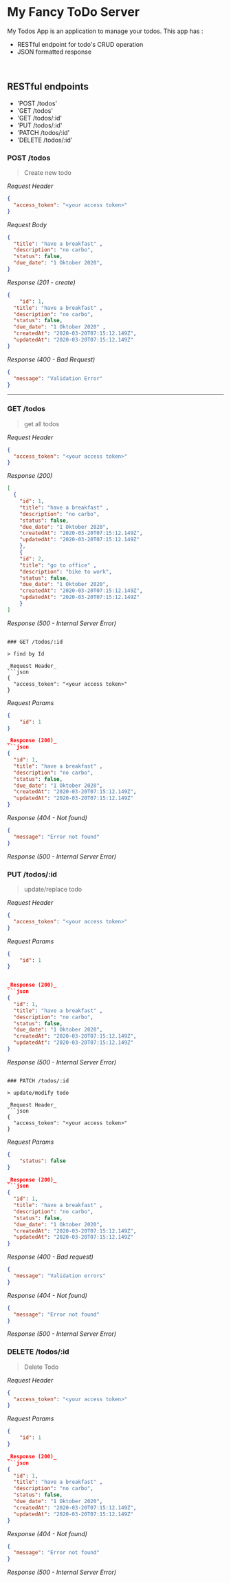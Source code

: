 # My Fancy ToDo Server
My Todos App is an application to manage your todos. This app has : 
* RESTful endpoint for todo's CRUD operation
* JSON formatted response

&nbsp;

## RESTful endpoints
- 'POST /todos'
- 'GET /todos'
- 'GET /todos/:id'
- 'PUT /todos/:id'
- 'PATCH /todos/:id'
- 'DELETE /todos/:id'


### POST /todos

> Create new todo

_Request Header_
```json
{
  "access_token": "<your access token>"
}
```

_Request Body_
```json
{
  "title": "have a breakfast" ,
  "description": "no carbo",
  "status": false,
  "due_date": "1 Oktober 2020",
}
```

_Response (201 - create)_
```json
{
    "id": 1,
  "title": "have a breakfast" ,
  "description": "no carbo",
  "status": false,
  "due_date": "1 Oktober 2020" ,
  "createdAt": "2020-03-20T07:15:12.149Z",
  "updatedAt": "2020-03-20T07:15:12.149Z"
}
```

_Response (400 - Bad Request)_
```json
{
  "message": "Validation Error"
}
```
---
### GET /todos

> get all todos

_Request Header_
```json
{
  "access_token": "<your access token>"
}
```

_Response (200)_
```json
[
  {
    "id": 1,
    "title": "have a breakfast" ,
    "description": "no carbo",
    "status": false,
    "due_date": "1 Oktober 2020",
    "createdAt": "2020-03-20T07:15:12.149Z",
    "updatedAt": "2020-03-20T07:15:12.149Z"
    },
    {
    "id": 2,
    "title": "go to office" ,
    "description": "bike to work",
    "status": false,
    "due_date": "1 Oktober 2020",
    "createdAt": "2020-03-20T07:15:12.149Z",
    "updatedAt": "2020-03-20T07:15:12.149Z"
    }
]
```

_Response (500 - Internal Server Error)_

```

### GET /todos/:id

> find by Id

_Request Header_
```json
{
  "access_token": "<your access token>"
}
```

_Request Params_
```json
{
    "id": 1
}

_Response (200)_
```json
{
  "id": 1,
  "title": "have a breakfast" ,
  "description": "no carbo",
  "status": false,
  "due_date": "1 Oktober 2020",
  "createdAt": "2020-03-20T07:15:12.149Z",
  "updatedAt": "2020-03-20T07:15:12.149Z"
}
```

_Response (404 - Not found)_
```json
{
  "message": "Error not found"
}
```
_Response (500 - Internal Server Error)_

### PUT /todos/:id

> update/replace todo

_Request Header_
```json
{
  "access_token": "<your access token>"
}
```
_Request Params_
```json
{
    "id": 1
}


_Response (200)_
```json
{
  "id": 1,
  "title": "have a breakfast" ,
  "description": "no carbo",
  "status": false,
  "due_date": "1 Oktober 2020",
  "createdAt": "2020-03-20T07:15:12.149Z",
  "updatedAt": "2020-03-20T07:15:12.149Z"
}
```

_Response (500 - Internal Server Error)_
```

### PATCH /todos/:id

> update/modify todo

_Request Header_
```json
{
  "access_token": "<your access token>"
}
```
_Request Params_
```json
{
    "status": false
}

_Response (200)_
```json
{
  "id": 1,
  "title": "have a breakfast" ,
  "description": "no carbo",
  "status": false,
  "due_date": "1 Oktober 2020",
  "createdAt": "2020-03-20T07:15:12.149Z",
  "updatedAt": "2020-03-20T07:15:12.149Z"
}
```
_Response (400 - Bad request)_
```json
{
  "message": "Validation errors"
}
```

_Response (404 - Not found)_
```json
{
  "message": "Error not found"
}
```
_Response (500 - Internal Server Error)_


### DELETE /todos/:id

> Delete Todo

_Request Header_
```json
{
  "access_token": "<your access token>"
}
```

_Request Params_
```json
{
    "id": 1
}

_Response (200)_
```json
{
  "id": 1,
  "title": "have a breakfast" ,
  "description": "no carbo",
  "status": false,
  "due_date": "1 Oktober 2020",
  "createdAt": "2020-03-20T07:15:12.149Z",
  "updatedAt": "2020-03-20T07:15:12.149Z"
}
```


_Response (404 - Not found)_
```json
{
  "message": "Error not found"
}
```
_Response (500 - Internal Server Error)_







